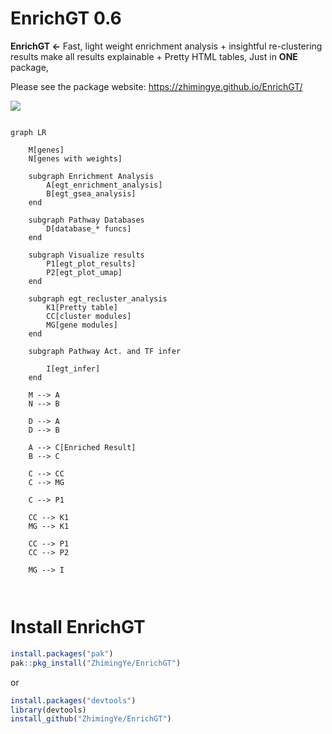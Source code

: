 # EnrichGT 0.6

**EnrichGT \<-** Fast, light weight enrichment analysis + insightful re-clustering results make all results explainable + Pretty HTML tables, Just in **ONE** package, 

Please see the package website: <https://zhimingye.github.io/EnrichGT/>

![](https://zhimingye.github.io/EnrichGT/enrichGTTable.jpg)


``` mermaid

graph LR
    
    M[genes]
    N[genes with weights]
    
    subgraph Enrichment Analysis
        A[egt_enrichment_analysis]
        B[egt_gsea_analysis]
    end

    subgraph Pathway Databases
        D[database_* funcs]
    end

    subgraph Visualize results
        P1[egt_plot_results]
        P2[egt_plot_umap]
    end

    subgraph egt_recluster_analysis
        K1[Pretty table]
        CC[cluster modules]
        MG[gene modules]
    end

    subgraph Pathway Act. and TF infer 
        
        I[egt_infer]
    end
    
    M --> A
    N --> B
    
    D --> A
    D --> B
    
    A --> C[Enriched Result]
    B --> C

    C --> CC
    C --> MG

    C --> P1

    CC --> K1
    MG --> K1

    CC --> P1
    CC --> P2

    MG --> I



```

# Install EnrichGT

``` r
install.packages("pak")
pak::pkg_install("ZhimingYe/EnrichGT")
```

or

``` r
install.packages("devtools")
library(devtools)
install_github("ZhimingYe/EnrichGT")
```
